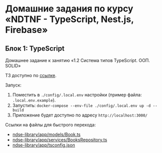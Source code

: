 # Домашние задания по курсу «NDTNF - TypeScript, Nest.js, Firebase»

## Блок 1: TypeScript

Домашнее задание к занятию «1.2 Система типов TypeScript. ООП. SOLID»

ТЗ доступно по [ссылке](https://github.com/netology-code/ndtnf-homeworks/blob/master/002-TypeScript).


Запуск: 
1) Поместить в `./config/.local.env` настройки (пример файла: `.local.env.example`).
2) Запустить: `docker-compose --env-file ./config/.local.env up -d --build`
3) Приложение будет доступно по адресу `http://localhost:3000/`

Ссылки на файлы для быстрого перехода:
* [ndse-library/app/models/Book.ts](ndse-library/app/models/Book.ts)
* [ndse-library/app/services/BooksRepository.ts](ndse-library/app/services/mongo/BooksRepository.ts)
* [ndse-library/app/tsconfig.json](ndse-library/app/tsconfig.json)
